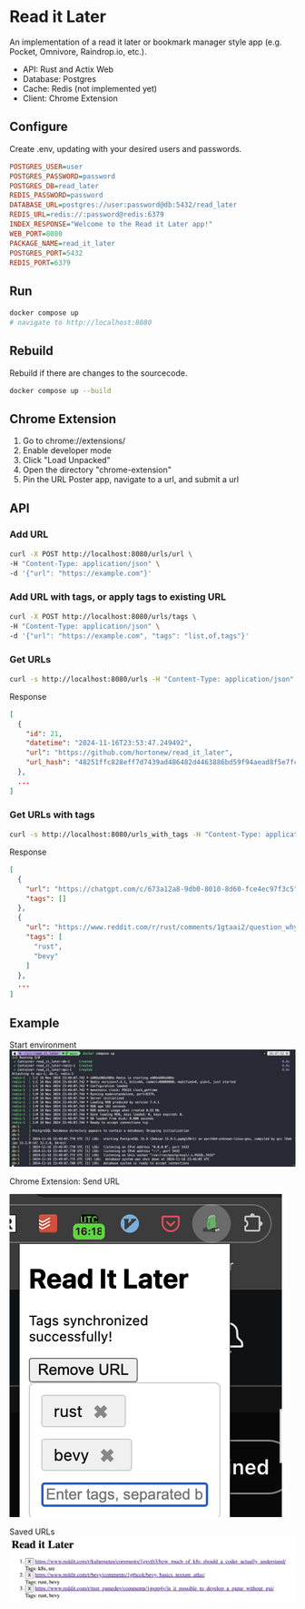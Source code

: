 # Read it Later

An implementation of a read it later or bookmark manager style app (e.g. Pocket, Omnivore, Raindrop.io, etc.).

- API: Rust and Actix Web
- Database: Postgres
- Cache: Redis (not implemented yet)
- Client: Chrome Extension

## Configure

Create .env, updating with your desired users and passwords.

```ini
POSTGRES_USER=user
POSTGRES_PASSWORD=password
POSTGRES_DB=read_later
REDIS_PASSWORD=password
DATABASE_URL=postgres://user:password@db:5432/read_later
REDIS_URL=redis://:password@redis:6379
INDEX_RESPONSE="Welcome to the Read it Later app!"
WEB_PORT=8080
PACKAGE_NAME=read_it_later
POSTGRES_PORT=5432
REDIS_PORT=6379
```

## Run

```sh
docker compose up
# navigate to http://localhost:8080
```

## Rebuild

Rebuild if there are changes to the sourcecode.

```sh
docker compose up --build
```

## Chrome Extension

1. Go to chrome://extensions/
2. Enable developer mode
3. Click "Load Unpacked"
4. Open the directory "chrome-extension"
5. Pin the URL Poster app, navigate to a url, and submit a url

## API

### Add URL

```sh
curl -X POST http://localhost:8080/urls/url \
-H "Content-Type: application/json" \
-d '{"url": "https://example.com"}'
```

### Add URL with tags, or apply tags to existing URL

```sh
curl -X POST http://localhost:8080/urls/tags \
-H "Content-Type: application/json" \
-d '{"url": "https://example.com", "tags": "list,of,tags"}'
```

### Get URLs

```sh
curl -s http://localhost:8080/urls -H "Content-Type: application/json" | jq
```

Response
```json
[
  {
    "id": 21,
    "datetime": "2024-11-16T23:53:47.249492",
    "url": "https://github.com/hortonew/read_it_later",
    "url_hash": "48251ffc828eff7d7439ad486482d4463886bd59f94aead8f5e7fc185534abc9"
  },
  ...
]
```


### Get URLs with tags

```sh
curl -s http://localhost:8080/urls_with_tags -H "Content-Type: application/json" | jq
```

Response
```json
[
  {
    "url": "https://chatgpt.com/c/673a12a8-9db0-8010-8d60-fce4ec97f3c5",
    "tags": []
  },
  {
    "url": "https://www.reddit.com/r/rust/comments/1gtaai2/question_why_cant_two_static_strs_be_concatenated/",
    "tags": [
      "rust",
      "bevy"
    ]
  },
  ...
]
```

## Example

Start environment
![images/docker_compose.png](images/docker_compose.png)

Chrome Extension: Send URL

![images/send_url.png](images/send_url.png)

Saved URLs
![images/saved_urls.png](images/saved_urls.png)